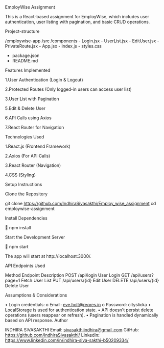 EmployWise Assignment

This is a React-based assignment for EmployWise, which includes user authentication, user listing with pagination, and basic CRUD operations.

Project-structure

/employwise-app
  /src
    /components
      - Login.jsx
      - UserList.jsx
      - EditUser.jsx
      - PrivateRoute.jsx
    - App.jsx
    - index.js
    - styles.css
  - package.json
  - README.md

Features Implemented

1.User Authentication (Login & Logout)

2.Protected Routes (Only logged-in users can access user list)

3.User List with Pagination

5.Edit & Delete User

6.API Calls using Axios

7.React Router for Navigation

Technologies Used

1.React.js (Frontend Framework)

2.Axios (For API Calls)

3.React Router (Navigation)

4.CSS (Styling)

Setup Instructions

Clone the Repository

git clone https://github.com/IndhiraSivasakthi/Employ_wise_assignment
cd employwise-assignment

Install Dependencies

	npm install

Start the Development Server

	npm start

The app will start at http://localhost:3000/.

API Endpoints Used

Method	Endpoint	Description
POST	/api/login	User Login
GET	/api/users?page=1	Fetch User List
PUT	/api/users/{id}	Edit User
DELETE	/api/users/{id}	Delete User


Assumptions & Considerations

•	Login credentials:
o	Email: eve.holt@reqres.in
o	Password: cityslicka
•	LocalStorage is used for authentication state.
•	API doesn't persist delete operations (users reappear on refresh).
•	Pagination is handled dynamically based on API response.
Author

INDHIRA SIVASAKTHI
Email: sivasakthiindhira@gmail.com
GitHub: https://github.com/IndhiraSivasakthi/
LinkedIn: https://www.linkedin.com/in/indhira-siva-sakthi-b50209334/





